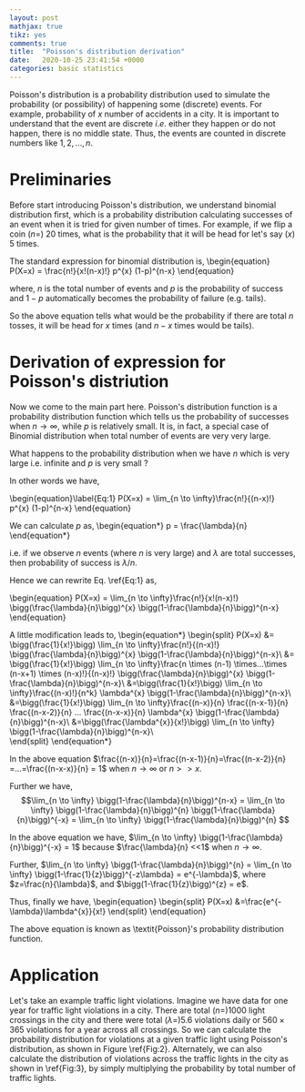 ```yaml
---
layout: post
mathjax: true
tikz: yes
comments: true
title:  "Poisson's distribution derivation"
date:   2020-10-25 23:41:54 +0000
categories: basic statistics
---
```


Poisson's distribution is a probability distribution used to simulate the probability (or possibility) of happening some (discrete) events. For example, probability of $x$ number of accidents in a city. It is important to understand that the event are discrete $i.e.$ either they happen or do not happen, there is no middle state. Thus, the events are counted in discrete numbers like $1, 2,..., n$. 


# Preliminaries
Before start introducing Poisson's distribution, we understand binomial distribution first, which is a probability distribution calculating successes of an event when it is tried for given number of times. For example, if we flip a coin ($n=$) 20 times, what is the probability that it will be head for let's say ($x$) 5 times. 

The standard expression for binomial distribution is, 
\begin{equation}
	P(X=x) = \frac{n!}{x!(n-x)!} p^{x} (1-p)^{n-x}
\end{equation}

where, $n$ is the total number of events and $p$ is the probability of success and $1-p$ automatically becomes the probability of failure (e.g. tails). 

So the above equation tells what would be the probability if there are total $n$ tosses, it will be head for $x$ times (and $n-x$ times would be tails).  


 
# Derivation of expression for Poisson's distriution
Now we come to the main part here. Poisson's distribution function is a probability distribution function which tells us the probability of successes when $n \rightarrow \infty$, while $p$ is relatively small. It is, in fact, a special case of Binomial distribution when total number of events are very very large.

What happens to the probability distribution when we have $n$ which is very large i.e. infinite and $p$ is very small ?

In other words we have,

\begin{equation}\label{Eq:1}
	P(X=x) = \lim_{n \to \infty}\frac{n!}{(n-x)!} p^{x} (1-p)^{n-x}
\end{equation}

We can calculate $p$ as,
\begin{equation*}
	p = \frac{\lambda}{n}
\end{equation*}

i.e. if we observe $n$ events (where $n$ is very large) and $\lambda$ are total successes, then probability of success is $\lambda/n$.

Hence we can rewrite Eq. \ref{Eq:1} as, 

\begin{equation}
	P(X=x) = \lim_{n \to \infty}\frac{n!}{x!(n-x)!} \bigg(\frac{\lambda}{n}\bigg)^{x} \bigg(1-\frac{\lambda}{n}\bigg)^{n-x}
\end{equation}

A little modification leads to,
\begin{equation*}
	\begin{split}
		P(X=x) &= \bigg(\frac{1}{x!}\bigg) \lim_{n \to \infty}\frac{n!}{(n-x)!} \bigg(\frac{\lambda}{n}\bigg)^{x} \bigg(1-\frac{\lambda}{n}\bigg)^{n-x}\\
		&= \bigg(\frac{1}{x!}\bigg) \lim_{n \to \infty}\frac{n \times (n-1) \times...\times (n-x+1) \times (n-x)!}{(n-x)!} \bigg(\frac{\lambda}{n}\bigg)^{x} \bigg(1-\frac{\lambda}{n}\bigg)^{n-x}\\
		&=\bigg(\frac{1}{x!}\bigg) \lim_{n \to \infty}\frac{(n-x)!}{n^k} \lambda^{x} \bigg(1-\frac{\lambda}{n}\bigg)^{n-x}\\	
		&=\bigg(\frac{1}{x!}\bigg) \lim_{n \to \infty}\frac{(n-x)}{n} \frac{(n-x-1)}{n} \frac{(n-x-2)}{n} ... \frac{(n-x-x)}{n} \lambda^{x} \bigg(1-\frac{\lambda}{n}\bigg)^{n-x}\\	
		&=\bigg(\frac{\lambda^{x}}{x!}\bigg) \lim_{n \to \infty} \bigg(1-\frac{\lambda}{n}\bigg)^{n-x}\\	
	\end{split}
\end{equation*}


In the above equation $\frac{(n-x)}{n}=\frac{(n-x-1)}{n}=\frac{(n-x-2)}{n} =...=\frac{(n-x-x)}{n} = 1$ when $n \rightarrow \infty$ or $n>>x$.

Further we have, 
$$\lim_{n \to \infty} \bigg(1-\frac{\lambda}{n}\bigg)^{n-x} = \lim_{n \to \infty} \bigg(1-\frac{\lambda}{n}\bigg)^{n} \bigg(1-\frac{\lambda}{n}\bigg)^{-x} = \lim_{n \to \infty} \bigg(1-\frac{\lambda}{n}\bigg)^{n} $$

In the above equation we have, $\lim_{n \to \infty}  \bigg(1-\frac{\lambda}{n}\bigg)^{-x} = 1$ because $\frac{\lambda}{n} <<1$ when $n \rightarrow \infty$. 

Further, $\lim_{n \to \infty} \bigg(1-\frac{\lambda}{n}\bigg)^{n} = \lim_{n \to \infty} \bigg(1-\frac{1}{z}\bigg)^{-z\lambda} = e^{-\lambda}$, where $z=\frac{n}{\lambda}$, and $\bigg(1-\frac{1}{z}\bigg)^{z} = e$.

Thus, finally we have, 
\begin{equation}
	\begin{split}
		P(X=x) &=\frac{e^{-\lambda}\lambda^{x}}{x!}
	\end{split}
\end{equation}

The above equation is known as \textit{Poisson}'s probability distribution function.


# Application
Let's take an example traffic light violations. Imagine we have data for one year for traffic light violations in a city. There are total $(n=) 1000$ light crossings in the city and there were total $(\lambda=)5.6$ violations daily or $560 \times 365$ violations for a year across all crossings. So we can calculate the probability distribution for violations at a given traffic light using Poisson's distribution, as shown in Figure \ref{Fig:2}. Alternately, we can also calculate the distribution of violations across the traffic lights in the city as shown in \ref{Fig:3}, by simply multiplying the probability by total number of traffic lights.


